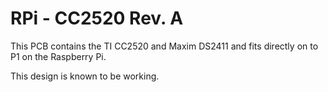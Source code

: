 RPi - CC2520 Rev. A
===================

This PCB contains the TI CC2520 and Maxim DS2411 and fits directly on to P1
on the Raspberry Pi.

This design is known to be working.
